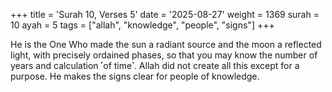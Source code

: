 +++
title = 'Surah 10, Verses 5'
date = '2025-08-27'
weight = 1369
surah = 10
ayah = 5
tags = ["allah", "knowledge", "people", "signs"]
+++

He is the One Who made the sun a radiant source and the moon a reflected light, with precisely ordained phases, so that you may know the number of years and calculation ˹of time˺. Allah did not create all this except for a purpose. He makes the signs clear for people of knowledge.